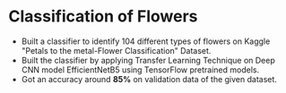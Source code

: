 # Classification of Flowers
* Built a classifier to identify 104 different types of flowers on Kaggle "Petals to the metal-Flower Classification" Dataset.
* Built the classifier by applying Transfer Learning Technique on Deep CNN model EfficientNetB5 using TensorFlow pretrained models.
* Got an accuracy around **85%** on validation data of the given dataset.

